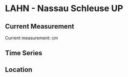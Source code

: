# LAHN - Nassau Schleuse UP

## Current Measurement

Current measurement: <Value topic="rivers/pegel-online/LAHN/Nassau_Schleuse_UP/measurementValue"/> cm

## Time Series

<TimeSeries topic="rivers/pegel-online/LAHN/Nassau_Schleuse_UP/measurementValue" period="week" />

## Location

<WorldMap>
  <Marker lat="None" lon="None" labelTopic="rivers/pegel-online/LAHN/Nassau_Schleuse_UP" />
</WorldMap>
